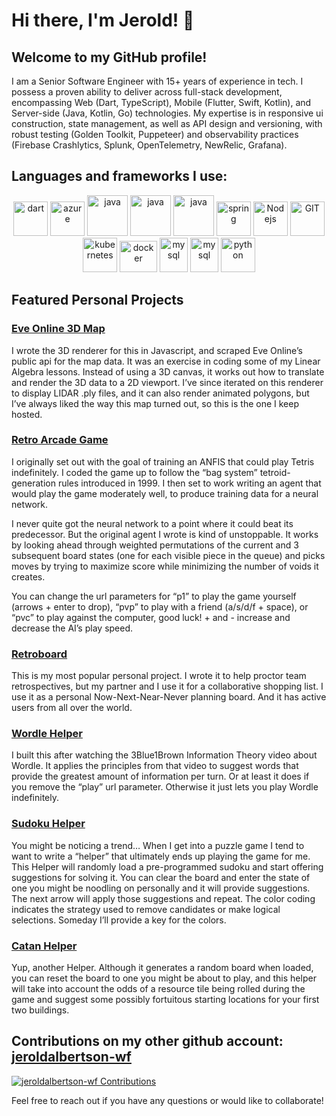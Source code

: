 # Hi there, I'm Jerold! 👋

## Welcome to my GitHub profile!

I am a Senior Software Engineer with 15+ years of experience in tech. I possess a proven ability to deliver across full-stack development, encompassing Web (Dart, TypeScript), Mobile (Flutter, Swift, Kotlin), and Server-side (Java, Kotlin, Go) technologies. My expertise is in responsive ui construction, state management, as well as API design and versioning, with robust testing (Golden Toolkit, Puppeteer) and observability practices (Firebase Crashlytics, Splunk, OpenTelemetry, NewRelic, Grafana).

## Languages and frameworks I use:
<p align="center">
      <img src="https://www.vectorlogo.zone/logos/dartlang/dartlang-icon.svg" alt="dart" width="55" height="55"/>
      <img src="https://www.vectorlogo.zone/logos/flutterio/flutterio-icon.svg" alt="azure" width="55" height="55"/>
      <img src="https://www.vectorlogo.zone/logos/swift/swift-icon.svg" alt="java" width="65" height="65"/> 
      <img src="https://www.vectorlogo.zone/logos/kotlinlang/kotlinlang-icon.svg" alt="java" width="65" height="65"/> 
      <img src="https://www.vectorlogo.zone/logos/java/java-icon.svg" alt="java" width="65" height="65"/> 
      <img src="https://www.vectorlogo.zone/logos/springio/springio-icon.svg" alt="spring" width="55" height="55"/>
      <img src="https://www.vectorlogo.zone/logos/nodejs/nodejs-icon.svg" alt="Nodejs" width="55" height="55"/>
      <img src="https://www.vectorlogo.zone/logos/git-scm/git-scm-icon.svg" alt="GIT" width="55" height="55"/> 
      <img src="https://www.vectorlogo.zone/logos/kubernetes/kubernetes-icon.svg" alt="kubernetes" width="55" height="55"/>
      <img src="https://www.vectorlogo.zone/logos/docker/docker-official.svg" alt="docker" width="60" height="50"/>
      <img src="https://www.vectorlogo.zone/logos/mysql/mysql-icon.svg" alt="mysql" width="45" height="55"/>
      <img src="https://www.vectorlogo.zone/logos/postgresql/postgresql-icon.svg" alt="mysql" width="45" height="55"/>
      <img src="https://www.vectorlogo.zone/logos/python/python-icon.svg" alt="python" width="55" height="55"/>
</p>

## Featured Personal Projects

### [Eve Online 3D Map](https://jerold.cc/)
I wrote the 3D renderer for this in Javascript, and scraped Eve Online’s public api for the map data. It was an exercise in coding some of my Linear Algebra lessons. Instead of using a 3D canvas, it works out how to translate and render the 3D data to a 2D viewport. I’ve since iterated on this renderer to display LIDAR .ply files, and it can also render animated polygons, but I’ve always liked the way this map turned out, so this is the one I keep hosted.

### [Retro Arcade Game](https://jerold.github.io/retro-arcade-game/#/c1)
I originally set out with the goal of training an ANFIS that could play Tetris indefinitely. I coded the game up to follow the “bag system” tetroid-generation rules introduced in 1999. I then set to work writing an agent that would play the game moderately well, to produce training data for a neural network.

I never quite got the neural network to a point where it could beat its predecessor. But the original agent I wrote is kind of unstoppable. It works by looking ahead through weighted permutations of the current and 3 subsequent board states (one for each visible piece in the queue) and picks moves by trying to maximize score while minimizing the number of voids it creates.

You can change the url parameters for “p1” to play the game yourself (arrows + enter to drop), “pvp” to play with a friend (a/s/d/f + space), or “pvc” to play against the computer, good luck! + and - increase and decrease the AI’s play speed.

### [Retroboard](https://retroboard.net/)
This is my most popular personal project. I wrote it to help proctor team retrospectives, but my partner and I use it for a collaborative shopping list. I use it as a personal Now-Next-Near-Never planning board. And it has active users from all over the world.

### [Wordle Helper](https://jerold.github.io/wordle/#/play)
I built this after watching the 3Blue1Brown Information Theory video about Wordle. It applies the principles from that video to suggest words that provide the greatest amount of information per turn. Or at least it does if you remove the “play” url parameter. Otherwise it just lets you play Wordle indefinitely.

### [Sudoku Helper](https://jerold.github.io/sudoku/)
You might be noticing a trend… When I get into a puzzle game I tend to want to write a “helper” that ultimately ends up playing the game for me. This Helper will randomly load a pre-programmed sudoku and start offering suggestions for solving it. You can clear the board and enter the state of one you might be noodling on personally and it will provide suggestions. The next arrow will apply those suggestions and repeat. The color coding indicates the strategy used to remove candidates or make logical selections. Someday I’ll provide a key for the colors.

### [Catan Helper](https://jerold.github.io/Catan)
Yup, another Helper. Although it generates a random board when loaded, you can reset the board to one you might be about to play, and this helper will take into account the odds of a resource tile being rolled during the game and suggest some possibly fortuitous starting locations for your first two buildings.

## Contributions on my other github account: [jeroldalbertson-wf](https://github.com/jeroldalbertson-wf)
[![jeroldalbertson-wf Contributions](https://ghchart.rshah.org/jeroldalbertson-wf)](https://github.com/jeroldalbertson-wf)

Feel free to reach out if you have any questions or would like to collaborate!
